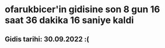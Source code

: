 # ofarukbicer'in gidisine son 8 gun 16 saat 36 dakika 16 saniye kaldi

## Gidis tarihi: 30.09.2022 :(